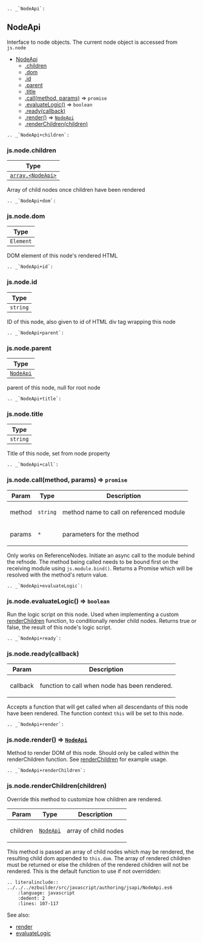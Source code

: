 <a name="NodeApi"></a>

```eval_rst
.. _`NodeApi`:
```

## NodeApi
Interface to node objects. The current node object is accessed from `js.node`


* [NodeApi](#NodeApi)
    * [.children](#NodeApi+children)
    * [.dom](#NodeApi+dom)
    * [.id](#NodeApi+id)
    * [.parent](#NodeApi+parent)
    * [.title](#NodeApi+title)
    * [.call(method, params)](#NodeApi+call) ⇒ <code>promise</code>
    * [.evaluateLogic()](#NodeApi+evaluateLogic) ⇒ <code>boolean</code>
    * [.ready(callback)](#NodeApi+ready)
    * [.render()](#NodeApi+render) ⇒ [<code>NodeApi</code>](#NodeApi)
    * [.renderChildren(children)](#NodeApi+renderChildren)

<a name="NodeApi+children"></a>

```eval_rst
.. _`NodeApi+children`:
```

### js.node.children
<table>
  <thead>
    <tr>
      <th>Type</th>
    </tr>
  </thead>
  <tbody>
<tr>
    <td><code><a href="#NodeApi">array.&lt;NodeApi&gt;</a></code></td>
    </tr>  </tbody>
</table>

Array of child nodes once children have been rendered

<a name="NodeApi+dom"></a>

```eval_rst
.. _`NodeApi+dom`:
```

### js.node.dom
<table>
  <thead>
    <tr>
      <th>Type</th>
    </tr>
  </thead>
  <tbody>
<tr>
    <td><code>Element</code></td>
    </tr>  </tbody>
</table>

DOM element of this node's rendered HTML

<a name="NodeApi+id"></a>

```eval_rst
.. _`NodeApi+id`:
```

### js.node.id
<table>
  <thead>
    <tr>
      <th>Type</th>
    </tr>
  </thead>
  <tbody>
<tr>
    <td><code>string</code></td>
    </tr>  </tbody>
</table>

ID of this node, also given to id of HTML div tag wrapping this node

<a name="NodeApi+parent"></a>

```eval_rst
.. _`NodeApi+parent`:
```

### js.node.parent
<table>
  <thead>
    <tr>
      <th>Type</th>
    </tr>
  </thead>
  <tbody>
<tr>
    <td><code><a href="#NodeApi">NodeApi</a></code></td>
    </tr>  </tbody>
</table>

parent of this node, null for root node

<a name="NodeApi+title"></a>

```eval_rst
.. _`NodeApi+title`:
```

### js.node.title
<table>
  <thead>
    <tr>
      <th>Type</th>
    </tr>
  </thead>
  <tbody>
<tr>
    <td><code>string</code></td>
    </tr>  </tbody>
</table>

Title of this node, set from node property

<a name="NodeApi+call"></a>

```eval_rst
.. _`NodeApi+call`:
```

### js.node.call(method, params) ⇒ <code>promise</code>
<table>
  <thead>
    <tr>
      <th>Param</th><th>Type</th><th>Description</th>
    </tr>
  </thead>
  <tbody>
<tr>
    <td>method</td><td><code>string</code></td><td><p>method name to call on referenced module</p>
</td>
    </tr><tr>
    <td>params</td><td><code>*</code></td><td><p>parameters for the method</p>
</td>
    </tr>  </tbody>
</table>

Only works on ReferenceNodes. Initiate an async call to the module
behind the refnode. The method being called needs to be bound first on
the receiving module using `js.module.bind()`. Returns a Promise which
will be resolved with the method's return value.

<a name="NodeApi+evaluateLogic"></a>

```eval_rst
.. _`NodeApi+evaluateLogic`:
```

### js.node.evaluateLogic() ⇒ <code>boolean</code>
Run the logic script on this node. Used when implementing a custom
[renderChildren](#NodeApi+renderChildren) function, to
conditionally render child nodes.
Returns true or false, the result of this node's logic script.

<a name="NodeApi+ready"></a>

```eval_rst
.. _`NodeApi+ready`:
```

### js.node.ready(callback)
<table>
  <thead>
    <tr>
      <th>Param</th><th>Description</th>
    </tr>
  </thead>
  <tbody>
<tr>
    <td>callback</td><td><p>function to call when node has been rendered.</p>
</td>
    </tr>  </tbody>
</table>

Accepts a function that will get called when all descendants of this node have been
rendered. The function context `this` will be set to this node.

<a name="NodeApi+render"></a>

```eval_rst
.. _`NodeApi+render`:
```

### js.node.render() ⇒ [<code>NodeApi</code>](#NodeApi)
Method to render DOM of this node. Should only be called within the
renderChildren function. See
[renderChildren](#NodeApi+renderChildren) for example usage.

<a name="NodeApi+renderChildren"></a>

```eval_rst
.. _`NodeApi+renderChildren`:
```

### js.node.renderChildren(children)
Override this method to customize how children are rendered.  
<table>
  <thead>
    <tr>
      <th>Param</th><th>Type</th><th>Description</th>
    </tr>
  </thead>
  <tbody>
<tr>
    <td>children</td><td><code><a href="#NodeApi">NodeApi</a></code></td><td><p>array of child nodes</p>
</td>
    </tr>  </tbody>
</table>

This method is passed an array of child nodes which may be
rendered, the resulting child dom appended to `this.dom`. The array of
rendered children must be returned or else the children of the rendered
children will not be rendered.
This is the default function to use if not overridden:
```eval_rst
.. literalinclude:: ../../../ezbuilder/src/javascript/authoring/jsapi/NodeApi.es6
    :language: javascript
    :dedent: 2
    :lines: 107-117
```
See also:
- [render](#NodeApi+render)
- [evaluateLogic](#NodeApi+evaluateLogic)

